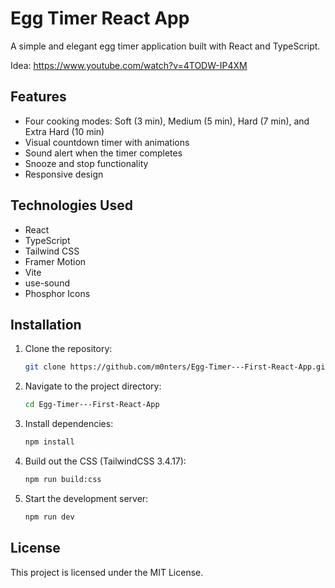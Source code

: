 # Egg Timer React App

A simple and elegant egg timer application built with React and TypeScript.

Idea: https://www.youtube.com/watch?v=4TODW-IP4XM

## Features

- Four cooking modes: Soft (3 min), Medium (5 min), Hard (7 min), and Extra Hard (10 min)
- Visual countdown timer with animations
- Sound alert when the timer completes
- Snooze and stop functionality
- Responsive design

## Technologies Used

- React
- TypeScript
- Tailwind CSS
- Framer Motion
- Vite
- use-sound
- Phosphor Icons

## Installation

1. Clone the repository:
   ```sh
   git clone https://github.com/m0nters/Egg-Timer---First-React-App.git
   ```
2. Navigate to the project directory:
   ```sh
   cd Egg-Timer---First-React-App
   ```
3. Install dependencies:
   ```sh
   npm install
   ```
4. Build out the CSS (TailwindCSS 3.4.17):
   ```sh
   npm run build:css
   ```
5. Start the development server:
   ```sh
   npm run dev
   ```

## License

This project is licensed under the MIT License.
